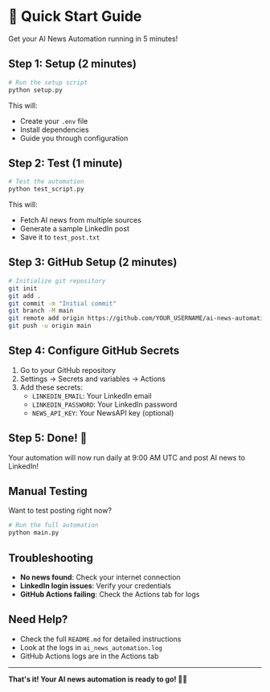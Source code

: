 # 🚀 Quick Start Guide

Get your AI News Automation running in 5 minutes!

## Step 1: Setup (2 minutes)

```bash
# Run the setup script
python setup.py
```

This will:
- Create your `.env` file
- Install dependencies
- Guide you through configuration

## Step 2: Test (1 minute)

```bash
# Test the automation
python test_script.py
```

This will:
- Fetch AI news from multiple sources
- Generate a sample LinkedIn post
- Save it to `test_post.txt`

## Step 3: GitHub Setup (2 minutes)

```bash
# Initialize git repository
git init
git add .
git commit -m "Initial commit"
git branch -M main
git remote add origin https://github.com/YOUR_USERNAME/ai-news-automation.git
git push -u origin main
```

## Step 4: Configure GitHub Secrets

1. Go to your GitHub repository
2. Settings → Secrets and variables → Actions
3. Add these secrets:
   - `LINKEDIN_EMAIL`: Your LinkedIn email
   - `LINKEDIN_PASSWORD`: Your LinkedIn password  
   - `NEWS_API_KEY`: Your NewsAPI key (optional)

## Step 5: Done! 🎉

Your automation will now run daily at 9:00 AM UTC and post AI news to LinkedIn!

## Manual Testing

Want to test posting right now?

```bash
# Run the full automation
python main.py
```

## Troubleshooting

- **No news found**: Check your internet connection
- **LinkedIn login issues**: Verify your credentials
- **GitHub Actions failing**: Check the Actions tab for logs

## Need Help?

- Check the full `README.md` for detailed instructions
- Look at the logs in `ai_news_automation.log`
- GitHub Actions logs are in the Actions tab

---

**That's it! Your AI news automation is ready to go! 🤖📰** 